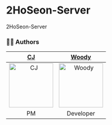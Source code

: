# 2HoSeon-Server
2HoSeon-Server

### 🧑‍💻 Authors

<div align="center"> 
  
| [CJ](https://github.com/ChangJin-Lee) |  [Woody](https://github.com/migusdn) | 
|:---:|:---:|
|<img width="120" alt="CJ" src="https://github.com/DeveloperAcademy-POSTECH/MC2-Team8-Ssok/assets/54494793/d4e85bff-844f-4282-a399-f028a1702a92">|<img width="120" alt="Woody" src="https://github.com/DeveloperAcademy-POSTECH/2HoSeon-Server/assets/54494793/1d308d29-b5c6-4265-a0f3-6b45b5f91019">|
| PM | Developer |
